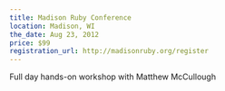 ```yaml
---
title: Madison Ruby Conference
location: Madison, WI
the_date: Aug 23, 2012
price: $99
registration_url: http://madisonruby.org/register
---
```


Full day hands-on workshop with Matthew McCullough
